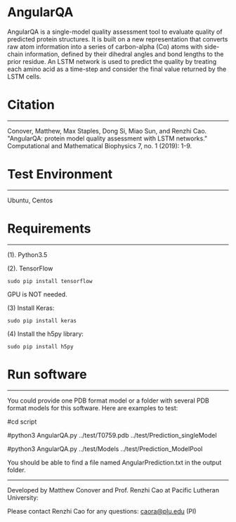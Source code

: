 # AngularQA

AngularQA is a single-model quality assessment tool to evaluate quality of predicted protein structures. It is built on a new representation that converts raw atom information into a series of carbon-alpha (Cα) atoms with side-chain information, defined by their dihedral angles and bond lengths to the prior residue. An LSTM network is used to predict the quality by treating each amino acid as a time-step and consider the final value returned by the LSTM cells.

# Citation
--------------------------------------------------------------------------------------
Conover, Matthew, Max Staples, Dong Si, Miao Sun, and Renzhi Cao. "AngularQA: protein model quality assessment with LSTM networks." Computational and Mathematical Biophysics 7, no. 1 (2019): 1-9.

# Test Environment
--------------------------------------------------------------------------------------
Ubuntu, Centos

# Requirements
--------------------------------------------------------------------------------------
(1). Python3.5

(2). TensorFlow 
```
sudo pip install tensorflow
```
GPU is NOT needed.

(3) Install Keras:
```
sudo pip install keras
```

(4) Install the h5py library:  
```
sudo pip install h5py
```

# Run software
--------------------------------------------------------------------------------------
You could provide one PDB format model or a folder with several PDB format models for this software. Here are examples to test:

#cd script

#python3 AngularQA.py ../test/T0759.pdb ../test/Prediction_singleModel

#python3 AngularQA.py ../test/Models ../test/Prediction_ModelPool

You should be able to find a file named AngularPrediction.txt in the output folder.


--------------------------------------------------------------------------------------
Developed by Matthew Conover and Prof. Renzhi Cao at Pacific Lutheran University:

Please contact Renzhi Cao for any questions: caora@plu.edu (PI)
